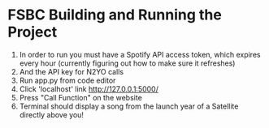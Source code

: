 # FSBC Building and Running the Project

1. In order to run you must have a Spotify API access token, which expires every hour (currently figuring out how to make sure it refreshes)
2. And the API key for N2YO calls
3. Run app.py from code editor
4. Click 'localhost' link http://127.0.0.1:5000/
5. Press "Call Function" on the website
6. Terminal should display a song from the launch year of a Satellite directly above you!
